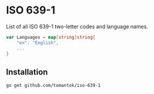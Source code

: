 # ISO 639-1

List of all ISO 639-1 two-letter codes and language names.

```go
var Languages = map[string]string{
	"en": "English",
	...
}
```

## Installation

```
go get github.com/tomantok/iso-639-1
```
